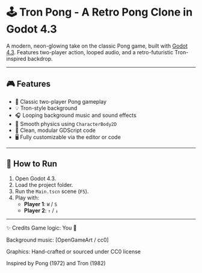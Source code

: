 # 🕹️ Tron Pong - A Retro Pong Clone in Godot 4.3

A modern, neon-glowing take on the classic Pong game, built with [Godot 4.3](https://godotengine.org/). Features two-player action, looped audio, and a retro-futuristic Tron-inspired backdrop.

---

## 🎮 Features

- 🏓 Classic two-player Pong gameplay
- 💡 Tron-style background
- 🎧 Looping background music and sound effects
- 🚀 Smooth physics using `CharacterBody2D`
- 🧠 Clean, modular GDScript code
- 🖥️ Fully customizable via the editor or code


---

## 🧪 How to Run

1. Open Godot 4.3.
2. Load the project folder.
3. Run the `Main.tscn` scene (`F5`).
4. Play with:
   - **Player 1**: `W` / `S`
   - **Player 2**: `↑` / `↓`

---

✨ Credits
Game logic: You 💪

Background music: [OpenGameArt / cc0]

Graphics: Hand-crafted or sourced under CC0 license

Inspired by Pong (1972) and Tron (1982)

